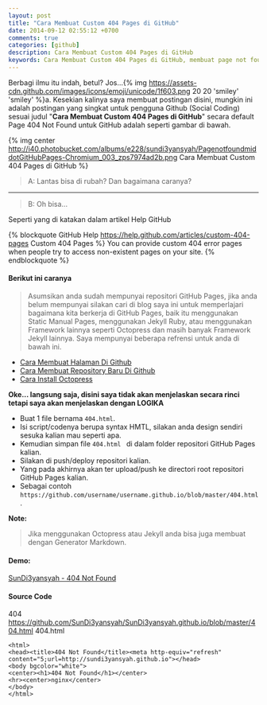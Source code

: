 ```yaml
---
layout: post
title: "Cara Membuat Custom 404 Pages di GitHub"
date: 2014-09-12 02:55:12 +0700
comments: true
categories: [github]
description: Cara Membuat Custom 404 Pages di GitHub
keywords: Cara Membuat Custom 404 Pages di GitHub, membuat page not found github, 404 page not found, github 404, 404 github pages, 
---
```

Berbagi ilmu itu indah, betul? Jos...{% img https://assets-cdn.github.com/images/icons/emoji/unicode/1f603.png 20 20 'smiley' 'smiley' %}a. Kesekian kalinya saya membuat postingan disini, mungkin ini adalah postingan yang singkat untuk pengguna Github (Social Coding) sesuai judul "**Cara Membuat Custom 404 Pages di GitHub**" secara default Page 404 Not Found untuk GitHub adalah seperti gambar di bawah.
<!-- more -->
{% img center http://i40.photobucket.com/albums/e228/sundi3yansyah/PagenotfoundmiddotGitHubPages-Chromium_003_zps7974ad2b.png Cara Membuat Custom 404 Pages di GitHub %}

> A: Lantas bisa di rubah? Dan bagaimana caranya?

-----

> B: Oh bisa...

Seperti yang di katakan dalam artikel Help GitHub

{% blockquote GitHub Help https://help.github.com/articles/custom-404-pages Custom 404 Pages %}
You can provide custom 404 error pages when people try to access non-existent pages on your site.
{% endblockquote %}

#### Berikut ini caranya

> Asumsikan anda sudah mempunyai repositori GitHub Pages, jika anda belum mempunyai silakan cari di blog saya ini untuk memperlajari bagaimana kita berkerja di GitHub Pages, baik itu menggunakan Static Manual Pages, menggunakan Jekyll Ruby, atau menggunakan Framework lainnya seperti Octopress dan masih banyak Framework Jekyll lainnya. Saya mempunyai beberapa refrensi untuk anda di bawah ini.

*   [Cara Membuat Halaman Di Github](http://sundi3yansyah.github.io/article/2014/09/12/cara-membuat-halaman-di-github/)
*   [Cara Membuat Repository Baru Di Github](http://sundi3yansyah.github.io/article/2014/08/27/cara-membuat-repository-baru-di-github/)
*   [Cara Install Octopress](http://sundi3yansyah.github.io/article/2014/07/02/cara-install-octopress/)

**Oke... langsung saja, disini saya tidak akan menjelaskan secara rinci tetapi saya akan menjelaskan dengan LOGIKA**

*   Buat 1 file bernama `404.html`.
*   Isi script/codenya berupa syntax HMTL, silakan anda design sendiri sesuka kalian mau seperti apa.
*   Kemudian simpan file `404.html ` di dalam folder repositori GitHub Pages kalian.
*   Silakan di push/deploy repositori kalian.
*   Yang pada akhirnya akan ter upload/push ke directori root repositori GitHub Pages kalian.
*   Sebagai contoh `https://github.com/username/username.github.io/blob/master/404.html`.

**Note:**
> Jika menggunakan Octopress atau Jekyll anda bisa juga membuat dengan Generator Markdown.

#### Demo:
[SunDi3yansyah - 404 Not Found](http://sundi3yansyah.github.io/gantengs)

#### Source Code
404 https://github.com/SunDi3yansyah/SunDi3yansyah.github.io/blob/master/404.html 404.html

```
<html>
<head><title>404 Not Found</title><meta http-equiv="refresh" content="5;url=http://sundi3yansyah.github.io"></head>
<body bgcolor="white">
<center><h1>404 Not Found</h1></center>
<hr><center>nginx</center>
</body>
</html>
```